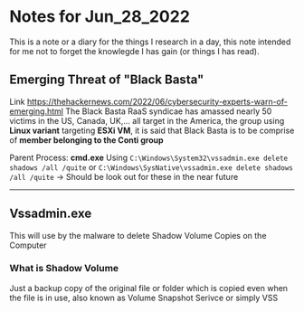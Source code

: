 # Notes for Jun_28_2022

This is a note or a diary for the things I research in a day, this note intended for me not to forget the knowlegde I has gain (or things I has read).

## Emerging Threat of "Black Basta"

Link <https://thehackernews.com/2022/06/cybersecurity-experts-warn-of-emerging.html>
The Black Basta RaaS syndicae has amassed nearly 50 victims in the US, Canada, UK,... all target in the America, the group using **Linux variant** targeting
**ESXi VM**, it is said that Black Basta is to be comprise of **member belonging to the Conti group**

Parent Process: **cmd.exe**
Using ```C:\Windows\System32\vssadmin.exe delete shadows /all /quite```
or  ```C:\Windows\SysNative\vssadmin.exe delete shadows /all /quite```
-> Should be look out for these in the near future

---

## Vssadmin.exe

This will use by the malware to delete Shadow Volume Copies on the Computer

### What is Shadow Volume

Just a backup copy of the original file or folder which is copied even when the file is in use, also known as Volume Snapshot Serivce
or simply VSS
